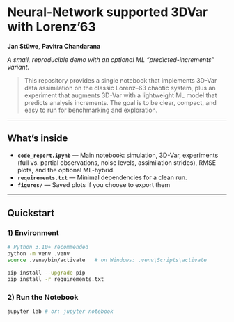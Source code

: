 # Neural-Network supported 3DVar with Lorenz’63

**Jan Stüwe**, **Pavitra Chandarana**  

_A small, reproducible demo with an optional ML “predicted-increments” variant._

> This repository provides a single notebook that implements 3D-Var data assimilation on the classic Lorenz–63 chaotic system, plus an experiment that augments 3D-Var with a lightweight ML model that predicts analysis increments. The goal is to be clear, compact, and easy to run for benchmarking and exploration.


---

## What’s inside

- **`code_report.ipynb`** — Main notebook: simulation, 3D-Var, experiments (full vs. partial observations, noise levels, assimilation strides), RMSE plots, and the optional ML-hybrid.
- **`requirements.txt`** — Minimal dependencies for a clean run.
- **`figures/`** — Saved plots if you choose to export them

---

## Quickstart

### 1) Environment
```bash
# Python 3.10+ recommended
python -m venv .venv
source .venv/bin/activate   # on Windows: .venv\Scripts\activate

pip install --upgrade pip
pip install -r requirements.txt
```

### 2) Run the Notebook
```bash
jupyter lab # or: jupyter notebook
```